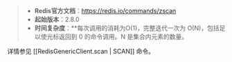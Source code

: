 > - **Redis官方文档**：https://redis.io/commands/zscan
> - **起始版本**：2.8.0
> - **时间复杂度**：**每次调用的消耗为O(1)，完整迭代一次为 O(N)，包括足以使光标返回到 0 的命令调用。N 是集合内元素的数量。

详情参见 [[RedisGenericClient.scan | SCAN]] 命令。
